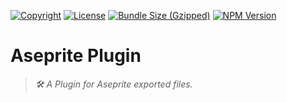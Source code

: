 [![Copyright](https://img.shields.io/badge/©-deformhead-white.svg)](https://github.com/deformhead) [![License](https://img.shields.io/badge/license-MIT-blue.svg)](https://github.com/theatrejs/plugin-aseprite/blob/master/LICENSE) [![Bundle Size (Gzipped)](https://img.shields.io/bundlejs/size/@theatrejs/plugin-aseprite@latest)](https://www.npmjs.com/package/@theatrejs/plugin-aseprite/v/latest) [![NPM Version](https://img.shields.io/npm/v/@theatrejs/plugin-aseprite/latest)](https://www.npmjs.com/package/@theatrejs/plugin-aseprite/v/latest)

# Aseprite Plugin

> *🛠️ A Plugin for Aseprite exported files.*
